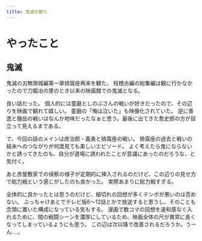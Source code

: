 ```yaml
---
title: 鬼滅を観た
---
```


# やったこと

## 鬼滅

鬼滅の刃無限城編第一章猗窩座再来を観た。
柱稽古編の総集編は観に行かなかったので刀鍛冶の里のとき以来の映画館での鬼滅となる。

良い話だった。
個人的には童磨としのぶさんの戦いが好きだったので、その辺りを映画で観れて嬉しい。
童磨の「俺は泣いた」も映像化されていた。
逆に善逸と獪岳の戦いはなんか地味だったなぁと思う。最後に出てきた愈史郎の方が目立って見えるまである。

で、今回の話のメインは炭治郎・義勇と猗窩座の戦い。
猗窩座の過去と戦いの結末へのつながりが何度見ても美しいエピソード。
よく考えたら鬼にならないかと誘ってきたのも、自分が道場に誘われたことが意識にあったのだろうな、と気付く。

あと彦屋敷家での偵察の様子が定期的に挿入されるのだけど、この辺りの見せ方で総力戦という感じがしたのも良かった。
実際あまりに総力戦すぎる。

全体的に良かったとは思うのだけど、細切れの回想が多くテンポが悪いのは否めない。
ぶっちゃけあとでテレビ版6〜12話とかで放送すると思うし、そのことも念頭に置いた構成になっている気もする。
漫画で数コマの回想を違和感なく入れるために、間の戦闘シーンを濃厚にしているため、映画全体の尺が異常に長くなってしまっているようにも思う。
この辺は次以降で改善されるだろうか。うーん‥‥。
